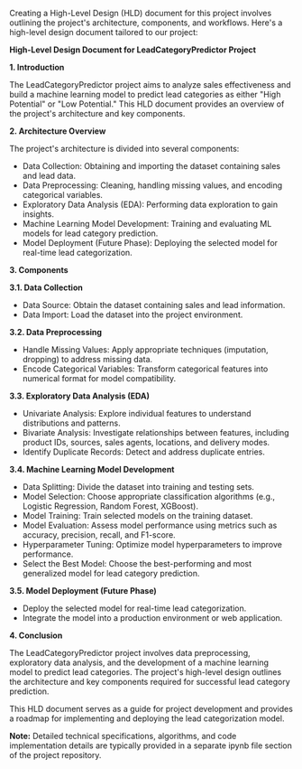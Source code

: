 Creating a High-Level Design (HLD) document for this project involves outlining the project's architecture, components, and workflows. Here's a high-level design document tailored to our project:

**High-Level Design Document for LeadCategoryPredictor Project**

**1. Introduction**

The LeadCategoryPredictor project aims to analyze sales effectiveness and build a machine learning model to predict lead categories as either "High Potential" or "Low Potential." This HLD document provides an overview of the project's architecture and key components.

**2. Architecture Overview**

The project's architecture is divided into several components:

- Data Collection: Obtaining and importing the dataset containing sales and lead data.
- Data Preprocessing: Cleaning, handling missing values, and encoding categorical variables.
- Exploratory Data Analysis (EDA): Performing data exploration to gain insights.
- Machine Learning Model Development: Training and evaluating ML models for lead category prediction.
- Model Deployment (Future Phase): Deploying the selected model for real-time lead categorization.

**3. Components**

**3.1. Data Collection**

- Data Source: Obtain the dataset containing sales and lead information.
- Data Import: Load the dataset into the project environment.

**3.2. Data Preprocessing**

- Handle Missing Values: Apply appropriate techniques (imputation, dropping) to address missing data.
- Encode Categorical Variables: Transform categorical features into numerical format for model compatibility.

**3.3. Exploratory Data Analysis (EDA)**

- Univariate Analysis: Explore individual features to understand distributions and patterns.
- Bivariate Analysis: Investigate relationships between features, including product IDs, sources, sales agents, locations, and delivery modes.
- Identify Duplicate Records: Detect and address duplicate entries.

**3.4. Machine Learning Model Development**

- Data Splitting: Divide the dataset into training and testing sets.
- Model Selection: Choose appropriate classification algorithms (e.g., Logistic Regression, Random Forest, XGBoost).
- Model Training: Train selected models on the training dataset.
- Model Evaluation: Assess model performance using metrics such as accuracy, precision, recall, and F1-score.
- Hyperparameter Tuning: Optimize model hyperparameters to improve performance.
- Select the Best Model: Choose the best-performing and most generalized model for lead category prediction.

**3.5. Model Deployment (Future Phase)**

- Deploy the selected model for real-time lead categorization.
- Integrate the model into a production environment or web application.

**4. Conclusion**

The LeadCategoryPredictor project involves data preprocessing, exploratory data analysis, and the development of a machine learning model to predict lead categories. The project's high-level design outlines the architecture and key components required for successful lead category prediction.

This HLD document serves as a guide for project development and provides a roadmap for implementing and deploying the lead categorization model.

**Note:** Detailed technical specifications, algorithms, and code implementation details are typically provided in a separate ipynb file section of the project repository.
